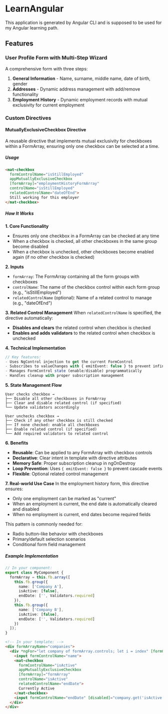 # LearnAngular

This application is generated by Angular CLI and is supposed to be used for my Angular learning path.

## Features

### User Profile Form with Multi-Step Wizard
A comprehensive form with three steps:
1. **General Information** - Name, surname, middle name, date of birth, gender
2. **Addresses** - Dynamic address management with add/remove functionality
3. **Employment History** - Dynamic employment records with mutual exclusivity for current employment

### Custom Directives

#### MutuallyExclusiveCheckbox Directive

A reusable directive that implements mutual exclusivity for checkboxes within a FormArray, ensuring only one checkbox can be selected at a time.

##### **Usage**

```html
<mat-checkbox 
  formControlName="isStillEmployed" 
  appMutuallyExclusiveCheckbox
  [formArray]="employmentHistoryFormArray"
  controlName="isStillEmployed"
  relatedControlName="dateOfEnd">
  Still working for this employer
</mat-checkbox>
```

##### **How It Works**

**1. Core Functionality**
- Ensures only one checkbox in a FormArray can be checked at any time
- When a checkbox is checked, all other checkboxes in the same group become disabled
- When a checkbox is unchecked, other checkboxes become enabled again (if no other checkbox is checked)

**2. Inputs**
- `formArray`: The FormArray containing all the form groups with checkboxes
- `controlName`: The name of the checkbox control within each form group (e.g., "isStillEmployed")
- `relatedControlName` (optional): Name of a related control to manage (e.g., "dateOfEnd")

**3. Related Control Management**
When `relatedControlName` is specified, the directive automatically:
- **Disables and clears** the related control when checkbox is checked
- **Enables and adds validators** to the related control when checkbox is unchecked

**4. Technical Implementation**

```typescript
// Key features:
- Uses NgControl injection to get the current FormControl
- Subscribes to valueChanges with { emitEvent: false } to prevent infinite loops
- Manages FormControl state (enable/disable) programmatically
- Handles cleanup with proper subscription management
```

**5. State Management Flow**

```
User checks checkbox → 
├── Disable all other checkboxes in FormArray
├── Clear and disable related control (if specified)
└── Update validators accordingly

User unchecks checkbox →
├── Check if any other checkbox is still checked
├── If none checked: enable all checkboxes
├── Enable related control (if specified)
└── Add required validators to related control
```

**6. Benefits**
- **Reusable**: Can be applied to any FormArray with checkbox controls
- **Declarative**: Clear intent in template with directive attributes
- **Memory Safe**: Proper subscription cleanup in ngOnDestroy
- **Loop Prevention**: Uses `{ emitEvent: false }` to prevent cascade events
- **Flexible**: Optional related control management

**7. Real-world Use Case**
In the employment history form, this directive ensures:
- Only one employment can be marked as "current"
- When an employment is current, the end date is automatically cleared and disabled
- When no employment is current, end dates become required fields

This pattern is commonly needed for:
- Radio button-like behavior with checkboxes
- Primary/default selection scenarios
- Conditional form field management

##### **Example Implementation**

```typescript
// In your component:
export class MyComponent {
  formArray = this.fb.array([
    this.fb.group({
      name: ['Company A'],
      isActive: [false],
      endDate: ['', Validators.required]
    }),
    this.fb.group({
      name: ['Company B'], 
      isActive: [false],
      endDate: ['', Validators.required]
    })
  ]);
}
```

```html
<!-- In your template: -->
<div formArrayName="companies">
  <div *ngFor="let company of formArray.controls; let i = index" [formGroupName]="i">
    <input formControlName="name">
    <mat-checkbox 
      formControlName="isActive"
      appMutuallyExclusiveCheckbox
      [formArray]="formArray"
      controlName="isActive"
      relatedControlName="endDate">
      Currently Active
    </mat-checkbox>
    <input formControlName="endDate" [disabled]="company.get('isActive')?.value">
  </div>
</div>
```
